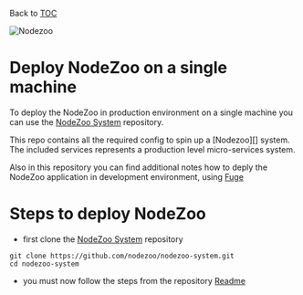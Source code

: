 Back to [TOC](../Readme.md)

![Nodezoo][Logo]

# Deploy NodeZoo on a single machine

To deploy the NodeZoo in production environment on a single machine you can use the [NodeZoo System](https://github.com/nodezoo/nodezoo-system) repository.
 
This repo contains all the required config to spin up a [Nodezoo][] system. The included services represents a production level micro-services system.

Also in this repository you can find additional notes how to deply the NodeZoo application in development environment, using [Fuge](https://github.com/apparatus/fuge)

# Steps to deploy NodeZoo

 * first clone the [NodeZoo System](https://github.com/nodezoo/nodezoo-system) repository
 
```
git clone https://github.com/nodezoo/nodezoo-system.git
cd nodezoo-system
```

 * you must now follow the steps from the repository [Readme](https://github.com/nodezoo/nodezoo-system/blob/master/README.md)


[Logo]: https://raw.githubusercontent.com/nodezoo/nodezoo-org/master/assets/logo-nodezoo.png
